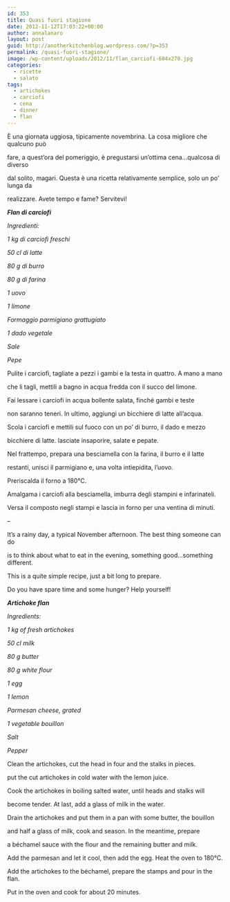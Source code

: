 ```yaml
---
id: 353
title: Quasi fuori stagione
date: 2012-11-12T17:03:22+00:00
author: annalanaro
layout: post
guid: http://anotherkitchenblog.wordpress.com/?p=353
permalink: /quasi-fuori-stagione/
image: /wp-content/uploads/2012/11/flan_carciofi-604x270.jpg
categories:
  - ricette
  - salato
tags:
  - artichokes
  - carciofi
  - cena
  - dinner
  - flan
---
```

È una giornata uggiosa, tipicamente novembrina. La cosa migliore che qualcuno può
  
fare, a quest&#8217;ora del pomeriggio, è pregustarsi un&#8217;ottima cena&#8230;qualcosa di diverso
  
dal solito, magari. Questa è una ricetta relativamente semplice, solo un po&#8217; lunga da
  
realizzare. Avete tempo e fame? Servitevi!

_**Flan di carciofi**_

_Ingredienti:_
  
 _1 kg di carciofi freschi_
  
 _50 cl di latte_
  
 _80 g di burro_
  
 _80 g di farina_
  
 _1 uovo_
  
 _1 limone_
  
 _Formaggio parmigiano grattugiato_
  
 _1 dado vegetale_
  
 _Sale_
  
 _Pepe_

Pulite i carciofi, tagliate a pezzi i gambi e la testa in quattro. A mano a mano
  
che li tagli, mettili a bagno in acqua fredda con il succo del limone.
  
Fai lessare i carciofi in acqua bollente salata, finché gambi e teste
  
non saranno teneri. In ultimo, aggiungi un bicchiere di latte all&#8217;acqua.
  
Scola i carciofi e mettili sul fuoco con un po&#8217; di burro, il dado e mezzo
  
bicchiere di latte. lasciate insaporire, salate e pepate.
  
Nel frattempo, prepara una besciamella con la farina, il burro e il latte
  
restanti, unisci il parmigiano e, una volta intiepidita, l&#8217;uovo.
  
Preriscalda il forno a 180°C.
  
Amalgama i carciofi alla besciamella, imburra degli stampini e infarinateli.
  
Versa il composto negli stampi e lascia in forno per una ventina di minuti.

&#8211;

It&#8217;s a rainy day, a typical November afternoon. The best thing someone can do
  
is to think about what to eat in the evening, something good&#8230;something different.
  
This is a quite simple recipe, just a bit long to prepare.
  
Do you have spare time and some hunger? Help yourself!

**_Artichoke flan_**

_Ingredients:_
  
_1 kg of fresh artichokes_
  
 _50 cl milk_
  
 _80 g butter_
  
 _80 g white flour_
  
 _1 egg_
  
 _1 lemon_
  
 _Parmesan cheese, grated_
  
 _1 vegetable bouillon_
  
 _Salt_
  
 _Pepper_

Clean the artichokes, cut the head in four and the stalks in pieces.
  
put the cut artichokes in cold water with the lemon juice.
  
Cook the artichokes in boiling salted water, until heads and stalks will
  
become tender. At last, add a glass of milk in the water.
  
Drain the artichokes and put them in a pan with some butter, the bouillon
  
and half a glass of milk, cook and season. In the meantime, prepare
  
a béchamel sauce with the flour and the remaining butter and milk.
  
Add the parmesan and let it cool, then add the egg. Heat the oven to 180°C.
  
Add the artichokes to the béchamel, prepare the stamps and pour in the flan.
  
Put in the oven and cook for about 20 minutes.
